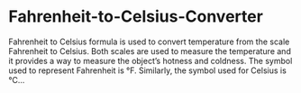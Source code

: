 # Fahrenheit-to-Celsius-Converter

Fahrenheit to Celsius formula is used to convert temperature from the scale Fahrenheit to Celsius. Both scales are used to measure the temperature and it provides a way to measure the object’s hotness and coldness. The symbol used to represent Fahrenheit is °F. Similarly, the symbol used for Celsius is °C...
